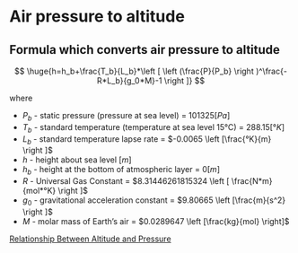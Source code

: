 # Air pressure to altitude

## Formula which converts air pressure to altitude

$$
  \huge{h=h_b+\frac{T_b}{L_b}*\left [ \left (\frac{P}{P_b} \right )^\frac{-R*L_b}{g_0*M}-1 \right ]}
$$

where

- $P_b$ - static pressure (pressure at sea level) = $101325 [Pa]$
- $T_b$ - standard temperature (temperature at sea level 15°C) = $288.15 [°K]$
- $L_b$ - standard temperature lapse rate = $-0.0065 \left [\frac{°K}{m} \right ]$
- $h$ - height about sea level $[m]$
- $h_b$ - height at the bottom of atmospheric layer = $0 [m]$
- $R$ - Universal Gas Constant = $8.31446261815324 \left [ \frac{N*m}{mol*°K} \right ]$
- $g_0$ - gravitational acceleration constant = $9.80665 \left [\frac{m}{s^2} \right ]$
- $M$ - molar mass of Earth’s air = $0.0289647  \left [\frac{kg}{mol} \right]$

[Relationship Between Altitude and Pressure](https://www.mide.com/interplanetary-air-pressure-at-altitude-calculator)
